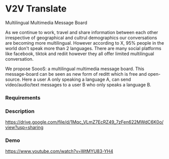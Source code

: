 # V2V Translate
Multilingual Multimedia Message Board

As we continue to work, travel and share information between each other irrespective of geographical and cultrul demographics our conversations are becoming more multilingual.  However according to X,  95% people in the world don't speak more than 2 languages.  There are many social platforms like facebook, tiktok and rediit however they all offer limited multilingual conversation.

We propose SoooS: a multilingual multimedia message board. This message-board can be seen as new form of reditt which is free and open-source. Here a user A only speaking a language A, can send video/audio/text messages to a user B who only speaks a language B.


### Requirements



### Description
https://drive.google.com/file/d/1Mqc_VLmZ7EcRZ49_7zFen622MWdC6K0o/view?usp=sharing

### Demo

https://www.youtube.com/watch?v=WtMYU83-YH4
